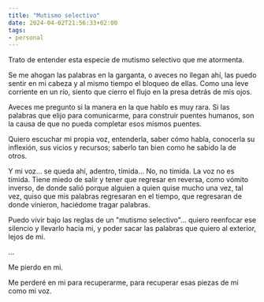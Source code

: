 ```yaml
---
title: "Mutismo selectivo"
date: 2024-04-02T21:56:33+02:00
tags:
- personal
---
```


Trato de entender esta especie de mutismo selectivo que me atormenta.

Se me ahogan las palabras en la garganta, o aveces no llegan ahí, las puedo sentir en mi cabeza y al mismo tiempo el bloqueo de ellas. Como una leve corriente en un río, siento que cierro el flujo en la presa detrás de mis ojos.

Aveces me pregunto si la manera en la que hablo es muy rara. Si las palabras que elijo para comunicarme, para construir puentes humanos, son la causa de que no pueda completar esos mismos puentes.

Quiero escuchar mi propia voz, entenderla, saber cómo habla, conocerla su inflexión, sus vicios y recursos; saberlo tan bien como he sabido la de otros.

Y mi voz... se queda ahí, adentro, tímida... No, no tímida. La voz no es tímida. Tiene miedo de salir y tener que regresar en reversa, como vómito inverso, de donde salió porque alguien a quien quise mucho una vez, tal vez, quiso que mis palabras regresaran en el tiempo, que regresaran de donde vinieron, haciédome tragar palabras.

Puedo vivir bajo las reglas de un "mutismo selectivo"... quiero reenfocar ese silencio y llevarlo hacia mi, y poder sacar las palabras que quiero al exterior, lejos de mi.

...

Me pierdo en mi.

Me perderé en mi para recuperarme, para recuperar esas piezas de mi como mi voz.
